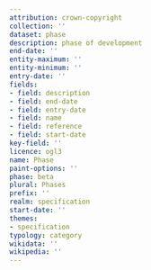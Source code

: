```yaml
---
attribution: crown-copyright
collection: ''
dataset: phase
description: phase of development
end-date: ''
entity-maximum: ''
entity-minimum: ''
entry-date: ''
fields:
- field: description
- field: end-date
- field: entry-date
- field: name
- field: reference
- field: start-date
key-field: ''
licence: ogl3
name: Phase
paint-options: ''
phase: beta
plural: Phases
prefix: ''
realm: specification
start-date: ''
themes:
- specification
typology: category
wikidata: ''
wikipedia: ''
---
```

